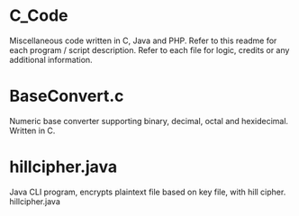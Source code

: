 # C_Code
Miscellaneous code written in C, Java and PHP. Refer to this readme for each program / script description. Refer to each file for logic, credits or any additional information.

# BaseConvert.c
Numeric base converter supporting binary, decimal, octal and hexidecimal. Written in C.

# hillcipher.java
Java CLI program, encrypts plaintext file based on key file, with hill cipher.
hillcipher.java <keyfilepath> <plaintextfilepath>
